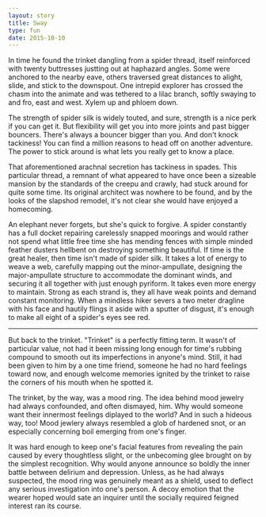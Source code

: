 ```yaml
---
layout: story
title: Sway
type: fun
date: 2015-10-10
---
```


In time he found the trinket dangling from a spider thread, itself reinforced with twenty buttresses justting out at haphazard angles. Some were anchored to the nearby eave, others traversed great distances to alight, slide, and stick to the downspout. One intrepid explorer has crossed the chasm into the animate and was tethered to a lilac branch, softly swaying to and fro, east and west. Xylem up and phloem down.

The strength of spider silk is widely touted, and sure, strength is a nice perk if you can get it. But flexibility will get you into more joints and past bigger bouncers. There's always a bouncer bigger than you. And don't knock tackiness! You can find a million reasons to head off on another adventure. The power to stick around is what lets you really get to know a place.

That aforementioned arachnal secretion has tackiness in spades. This particular thread, a remnant of what appeared to have once been a sizeable mansion by the standards of the creepu and crawly, had stuck around for quite some time. Its original architect was nowhere to be found, and by the looks of the slapshod remodel, it's not clear she would have enjoyed a homecoming.

An elephant never forgets, but she's quick to forgive. A spider constantly has a full docket repairing carelessly snapped moorings and would rather not spend what little free time she has mending fences with simple minded feather dusters hellbent on destroying something beautiful. If time is the great healer, then time isn't made of spider silk. It takes a lot of energy to weave a web, carefully mapping out the minor-ampullate, designing the major-ampullate structure to accommodate the dominant winds, and securing it all together with just enough pyriform. It takes even more energy to maintain. Strong as each strand is, they all have weak points and demand constant monitoring. When a mindless hiker severs a two meter dragline with his face and hautily flings it aside with a sputter of disgust, it's enough to make all eight of a spider's eyes see red.

* * *

But back to the trinket. "Trinket" is a perfectly fitting term. It wasn't of particular value, not had it been missing long enough for time's rubbing compound to smooth out its imperfections in anyone's mind. Still, it had been given to him by a one time friend, someone he had no hard feelings toward now, and enough welcome memories ignited by the trinket to raise the corners of his mouth when he spotted it.

The trinket, by the way, was a mood ring. The idea behind mood jewelry had always confounded, and often dismayed, him. Why would someone want their innermost feelings diplayed to the world? And in such a hideous way, too! Mood jewlery always resembled a glob of hardened snot, or an especially concerning boil emerging from one's finger.

It was hard enough to keep one's facial features from revealing the pain caused by every thoughtless slight, or the unbecoming glee brought on by the simplest recognition. Why would anyone announce so boldly the inner battle between delirium and depression. Unless, as he had always suspected, the mood ring was genuinely meant as a shield, used to deflect any serious investigation into one's person. A decoy emotion that the wearer hoped would sate an inquirer until the socially required feigned interest ran its course.
